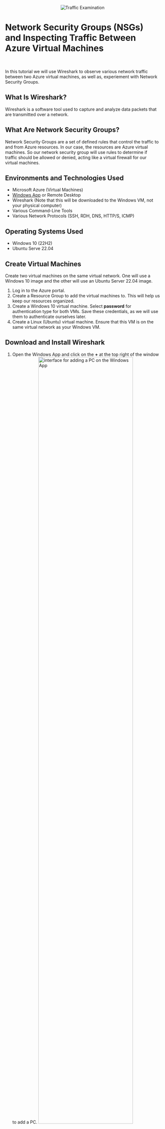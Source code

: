 <p align="center">
<img src="https://i.imgur.com/Ua7udoS.png" alt="Traffic Examination"/>
</p>
<h1>Network Security Groups (NSGs) and Inspecting Traffic Between Azure Virtual Machines</h1>
<br/>

In this tutorial we will use Wireshark to observe various network traffic between two Azure virtual machines, as well as, experiement with Network Security Groups.

<h2>What Is Wireshark?</h2>
Wireshark is a software tool used to capture and analyze data packets that are transmitted over a network.

<h2>What Are Network Security Groups?</h2>
Network Security Groups are a set of defined rules that control the traffic to and from Azure resources. In our case, the resources are Azure virtual machines. So our network security group will use rules to determine if traffic should be allowed or denied, acting like a virtual firewall for our virtual machines.

<h2>Environments and Technologies Used</h2>

- Microsoft Azure (Virtual Machines)
- [Windows App](https://apps.apple.com/us/app/windows-app/id1295203466?mt=12) or Remote Desktop
- Wireshark (Note that this will be downloaded to the Windows VM, not your physical computer)
- Various Command-Line Tools
- Various Network Protocols (SSH, RDH, DNS, HTTP/S, ICMP)

<h2>Operating Systems Used</h2>

- Windows 10 (22H2)
- Ubuntu Serve 22.04

<h2>Create Virtual Machines</h2>
Create two virtual machines on the same virtual network. One will use a Windows 10 image and the other will use an Ubuntu Server 22.04 image. 

1. Log in to the Azure portal.
2. Create a Resource Group to add the virtual machines to. This will help us keep our resources organized.
3. Create a Windows 10 virtual machine. Select <b>password</b> for authentication type for both VMs. Save these credentials, as we will use them to authenticate ourselves later.
4. Create a Linux (Ubuntu) virtual machine. Ensure that this VM is on the same virtual network as your Windows VM.

<h2>Download and Install Wireshark</h2>

1. Open the Windows App and click on the <b>+</b> at the top right of the window to add a PC.
   <img src="https://i.imgur.com/q2CIjtQ.png" height="80%" width="80%" alt="interface for adding a PC on the Windows App"/>
2. Paste your Windows VM's public IP address for <b>PC name</b>. Feel free to give your VM whatever friendly name you would like. I named mine windows-vm so that I can easily know what operating system is running on the PC. Then click <b>Add</b> to add the VM.
      <img src="https://i.imgur.com/cvBmV30.png" height="80%" width="80%" alt="interface for adding a PC on the Windows App"/>
3. Click on the ellipsis and select <b>connect</b> to connect to the Windows VM.
   <img src="https://i.imgur.com/OKSJhL1.png" height="80%" width="80%" alt="interface for adding a PC on the Windows App"/>
4. Add the username and password you created when you created your virtual machine in Azure to authenticate yourself.
    <img src="https://i.imgur.com/dkhuqJB.png" height="80%" width="80%" alt="interface for adding a PC on the Windows App"/>
5. Once connected, open the browser within your Windows VM to download and install [Wireshark](https://www.wireshark.org/). Choose the <b>Windows x64 Installer</b>.

<h2>Observe ICMP Traffic</h2>

1. In Wireshark, select <b>ethernet</b> and then select the blue shark fin on the top left corner of the window to begin viewing the network traffic
2. Type `icmp` on the bar at the top to filter for ICMP traffic only. ICMP, or Internet Control Message Protocol operates on layer 3 of the OSI model and is used to relay information about network issues. Ping is a tool that uses ICMP to test connectivity between two devices by sending an echo request and waiting for an echo reply. It's like one computer asks "Hey, are you there?" and the other responds with "Yes, I'm here."
3. Open Power Shell on the Windows VM to ping the linux VM. Let's ping the Linux VM's private IP address instead of the public IP address to improve security and efficiency: `ping 10.0.0.5`
4. Now we can see the packets that were sent across the network when we pinged the Linux PC and idividually examine each one
